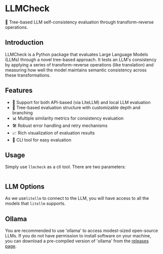 # LLMCheck

🌳 Tree-based LLM self-consistency evaluation through transform-reverse operations.

## Introduction

LLMCheck is a Python package that evaluates Large Language Models (LLMs) through a novel tree-based approach. It tests an LLM's consistency by applying a series of transform-reverse operations (like translation) and measuring how well the model maintains semantic consistency across these transformations.

## Features

- 🤖 Support for both API-based (via LiteLLM) and local LLM evaluation
- 🌲 Tree-based evaluation structure with customizable depth and branching
- 📊 Multiple similarity metrics for consistency evaluation
- 🛠️ Robust error handling and retry mechanisms
- 📈 Rich visualization of evaluation results
- 🧰 CLI tool for easy evaluation

## Usage

Simply use ```llmcheck``` as a cli tool. There are two parameters:

```
```

## LLM Options

As we use`litellm` to connect to the LLM, you will have access to all the models that `litellm` supports.

## Ollama

You are recommended to use 'ollama' to access modest-sized open-source LLMs. If you do not have permission to install software on your machine, you can download a pre-compiled version of 'ollama' from the [releases page](https://github.com/ollama/ollama/releases).
